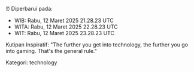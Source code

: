 ⏰ Diperbarui pada:
- WIB: Rabu, 12 Maret 2025 21.28.23 UTC
- WITA: Rabu, 12 Maret 2025 22.28.23 UTC
- WIT: Rabu, 12 Maret 2025 23.28.23 UTC

Kutipan Inspiratif:
"The further you get into technology, the further you go into gaming. That's the general rule."


Kategori: technology

